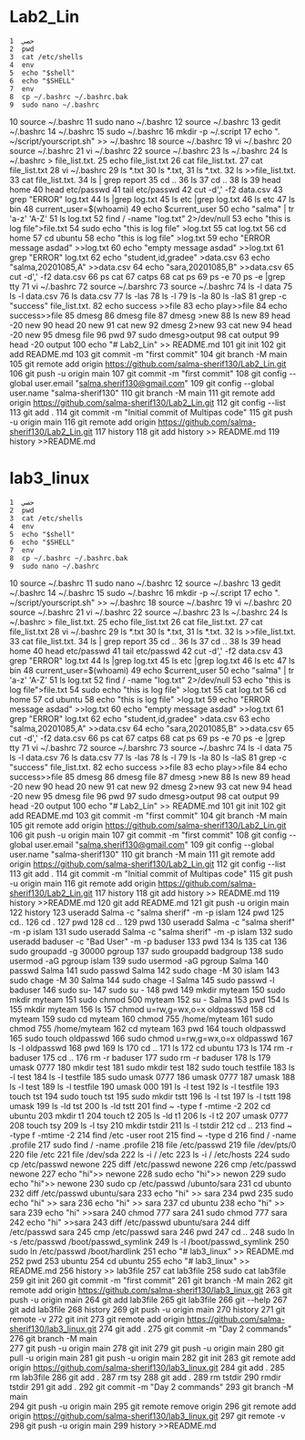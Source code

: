 # Lab2_Lin
    1  حصي
    2  pwd
    3  cat /etc/shells
    4  env
    5  echo "$shell"
    6  echo "$SHELL"
    7  env
    8  cp ~/.bashrc ~/.bashrc.bak
    9  sudo nano ~/.bashrc
   10  source ~/.bashrc
   11  sudo nano ~/.bashrc
   12  source ~/.bashrc
   13  gedit ~/.bashrc
   14  ~/.bashrc
   15  sudo ~/.bashrc
   16  mkdir -p ~/.script
   17  echo ". ~/script/yourscript.sh" >> ~/.bashrc
   18  source ~/.bashrc
   19  vi ~/.bashrc
   20  source ~/.bashrc
   21  vi ~/.bashrc
   22  source ~/.bashrc
   23  ls ~/.bashrc
   24  ls ~/.bashrc > file_list.txt.
   25  echo file_list.txt
   26  cat file_list.txt.
   27  cat file_list.txt
   28  vi ~/.bashrc
   29  ls *.txt
   30  ls *.txt,
   31  ls *.txt.
   32  ls >>file_list.txt.
   33  cat file_list.txt.
   34  ls | grep report
   35  cd ..
   36  ls
   37  cd ..
   38  ls
   39  head home
   40  head etc/passwd
   41  tail etc/passwd
   42  cut -d',' -f2 data.csv
   43  grep "ERROR" log.txt
   44  ls |grep log.txt
   45  ls etc |grep log.txt
   46  ls etc
   47  ls bin
   48  current_user=$(whoami)
   49  echo $current_user
   50  echo "salma" | tr 'a-z' 'A-Z'
   51  ls log.txt
   52  find / -name "log.txt" 2>/dev/null
   53  echo "this is log file">file.txt
   54  sudo echo "this is log file" >log.txt
   55  cat log.txt
   56  cd home
   57  cd ubuntu
   58  echo "this is log file" >log.txt
   59  echo "ERROR message asdad" >>log.txt
   60  echo "empty message asdad" >>log.txt
   61  grep "ERROR" log.txt
   62  echo "student,id,gradee" >data.csv
   63  echo "salma,20201085,A" >>data.csv
   64  echo "sara,20201085,B" >>data.csv
   65  cut -d',' -f2 data.csv
   66  ps cat
   67  catps
   68  cat ps
   69  ps -e
   70  ps -e |grep tty
   71  vi ~/.bashrc
   72  source ~/.barshrc
   73  source ~/.bashrc
   74  ls -l data
   75  ls -l data.csv
   76  ls data.csv
   77  ls -las
   78  ls -l
   79  ls -la
   80  ls -laS
   81  grep -c "success" file_list.txt.
   82  echo success >>file
   83  echo play>>file
   84  echo success>>file
   85  dmesg
   86  dmesg file
   87  dmesg >new
   88  ls new
   89  head -20 new
   90  head 20 new
   91  cat new
   92  dmesg 2>new
   93  cat new
   94  head -20 new
   95  dmesg file
   96  pwd
   97  sudo dmesg>output
   98  cat output
   99  head -20 output
  100  echo "# Lab2_Lin" >> README.md
  101  git init
  102  git add README.md
  103  git commit -m "first commit"
  104  git branch -M main
  105  git remote add origin https://github.com/salma-sherif130/Lab2_Lin.git
  106  git push -u origin main
  107  git commit -m "first commit"
  108  git config --global user.email "salma.sherif130@gmail.com"
  109  git config --global user.name "salma-sherif130"
  110  git branch -M main
  111  git remote add origin https://github.com/salma-sherif130/Lab2_Lin.git
  112  git config --list
  113  git add .
  114  git commit -m "Initial commit of Multipas code"
  115  git push -u origin main
  116  git remote add origin https://github.com/salma-sherif130/Lab2_Lin.git
  117  history
  118  git add history >> README.md
  119  history >>README.md
# lab3_linux
    1  حصي
    2  pwd
    3  cat /etc/shells
    4  env
    5  echo "$shell"
    6  echo "$SHELL"
    7  env
    8  cp ~/.bashrc ~/.bashrc.bak
    9  sudo nano ~/.bashrc
   10  source ~/.bashrc
   11  sudo nano ~/.bashrc
   12  source ~/.bashrc
   13  gedit ~/.bashrc
   14  ~/.bashrc
   15  sudo ~/.bashrc
   16  mkdir -p ~/.script
   17  echo ". ~/script/yourscript.sh" >> ~/.bashrc
   18  source ~/.bashrc
   19  vi ~/.bashrc
   20  source ~/.bashrc
   21  vi ~/.bashrc
   22  source ~/.bashrc
   23  ls ~/.bashrc
   24  ls ~/.bashrc > file_list.txt.
   25  echo file_list.txt
   26  cat file_list.txt.
   27  cat file_list.txt
   28  vi ~/.bashrc
   29  ls *.txt
   30  ls *.txt,
   31  ls *.txt.
   32  ls >>file_list.txt.
   33  cat file_list.txt.
   34  ls | grep report
   35  cd ..
   36  ls
   37  cd ..
   38  ls
   39  head home
   40  head etc/passwd
   41  tail etc/passwd
   42  cut -d',' -f2 data.csv
   43  grep "ERROR" log.txt
   44  ls |grep log.txt
   45  ls etc |grep log.txt
   46  ls etc
   47  ls bin
   48  current_user=$(whoami)
   49  echo $current_user
   50  echo "salma" | tr 'a-z' 'A-Z'
   51  ls log.txt
   52  find / -name "log.txt" 2>/dev/null
   53  echo "this is log file">file.txt
   54  sudo echo "this is log file" >log.txt
   55  cat log.txt
   56  cd home
   57  cd ubuntu
   58  echo "this is log file" >log.txt
   59  echo "ERROR message asdad" >>log.txt
   60  echo "empty message asdad" >>log.txt
   61  grep "ERROR" log.txt
   62  echo "student,id,gradee" >data.csv
   63  echo "salma,20201085,A" >>data.csv
   64  echo "sara,20201085,B" >>data.csv
   65  cut -d',' -f2 data.csv
   66  ps cat
   67  catps
   68  cat ps
   69  ps -e
   70  ps -e |grep tty
   71  vi ~/.bashrc
   72  source ~/.barshrc
   73  source ~/.bashrc
   74  ls -l data
   75  ls -l data.csv
   76  ls data.csv
   77  ls -las
   78  ls -l
   79  ls -la
   80  ls -laS
   81  grep -c "success" file_list.txt.
   82  echo success >>file
   83  echo play>>file
   84  echo success>>file
   85  dmesg
   86  dmesg file
   87  dmesg >new
   88  ls new
   89  head -20 new
   90  head 20 new
   91  cat new
   92  dmesg 2>new
   93  cat new
   94  head -20 new
   95  dmesg file
   96  pwd
   97  sudo dmesg>output
   98  cat output
   99  head -20 output
  100  echo "# Lab2_Lin" >> README.md
  101  git init
  102  git add README.md
  103  git commit -m "first commit"
  104  git branch -M main
  105  git remote add origin https://github.com/salma-sherif130/Lab2_Lin.git
  106  git push -u origin main
  107  git commit -m "first commit"
  108  git config --global user.email "salma.sherif130@gmail.com"
  109  git config --global user.name "salma-sherif130"
  110  git branch -M main
  111  git remote add origin https://github.com/salma-sherif130/Lab2_Lin.git
  112  git config --list
  113  git add .
  114  git commit -m "Initial commit of Multipas code"
  115  git push -u origin main
  116  git remote add origin https://github.com/salma-sherif130/Lab2_Lin.git
  117  history
  118  git add history >> README.md
  119  history >>README.md
  120  git add README.md
  121  git push -u origin main
  122  history
  123  useradd Salma -c "salma sherif" -m -p islam
  124  pwd
  125  cd..
  126  cd .
  127  pwd
  128  cd ..
  129  pwd
  130  useradd Salma -c "salma sherif" -m -p islam
  131  sudo useradd Salma -c "salma sherif" -m -p islam
  132  sudo useradd baduser -c "Bad User" -m -p baduser
  133  pwd
  134  ls
  135  cat
  136  sudo groupadd -g 30000 pgroup
  137  sudo groupadd badgroup
  138  sudo usermod -aG pgroup islam
  139  sudo usermod -aG pgroup Salma
  140  passwd Salma
  141  sudo passwd Salma
  142  sudo chage -M 30 islam
  143  sudo chage -M 30 Salma
  144  sudo chage -l Salma
  145  sudo passwd -l baduser
  146  sudo su-
  147  sudo su -
  148  pwd
  149  mkdir myteam
  150  sudo mkdir myteam
  151  sudo chmod 500 myteam
  152  su - Salma
  153  pwd
  154  ls
  155  mkdir myteam
  156  ls
  157  chmod u=rw,g=wx,o=x oldpasswd
  158  cd myteam
  159  sudo cd myteam
  160  chmod 755 /home/myteam
  161  sudo chmod 755 /home/myteam
  162  cd myteam
  163  pwd
  164  touch oldpasswd
  165  sudo touch oldpasswd
  166  sudo chmod u=rw,g=wx,o=x oldpasswd
  167  ls -l oldpasswd
  168  pwd
  169  ls
  170  cd ..
  171  ls
  172  cd ubuntu 
  173  ls
  174  rm -r baduser
  175  cd ..
  176  rm -r baduser
  177  sudo rm -r baduser
  178  ls
  179  umask 0777
  180  mkdir test
  181  sudo mkdir test
  182  sudo touch testfile
  183  ls -l test
  184  ls -l testfile
  185  sudo umask 0777
  186  umask 0777
  187  umask
  188  ls -l test
  189  ls -l testfile
  190  umask 000
  191  ls -l test
  192  ls -l testfile
  193  touch tst
  194  sudo touch tst
  195  sudo mkdir tstt
  196  ls -l tst
  197  ls -l tstt
  198  umask
  199  ls -ld tst
  200  ls -ld tstt
  201  find ~ -type f -mtime -2
  202  cd ubuntu
  203  mkdir t1
  204  touch t2
  205  ls -ld t1
  206  ls -l t2
  207  umask 0777
  208  touch tsy
  209  ls -l tsy
  210  mkdir tstdir
  211  ls -l tstdir
  212  cd ..
  213  find ~ -type f -mtime -2
  214  find /etc -user root
  215  find ~ -type d
  216  find / -name .profile
  217  sudo find / -name .profile
  218  file /etc/passwd
  219  file /dev/pts/0
  220  file /etc
  221  file /dev/sda
  222  ls -i / /etc
  223  ls -i / /etc/hosts
  224  sudo cp  /etc/passwd  newone
  225  diff /etc/passwd newone
  226  cmp /etc/passwd newone
  227  echo "hi">> newone
  228  sudo echo "hi">> newon
  229  sudo echo "hi">> newone
  230  sudo cp /etc/passwd /ubunto/sara
  231  cd ubunto
  232  diff /etc/passwd ubuntu/sara
  233  echo "hi" >> sara
  234  pwd
  235  sudo echo "hi" >> sara
  236  echo "hi" >> sara
  237  cd ubuntu
  238  echo "hi" >> sara
  239  echo "hi" >>sara
  240  chmod 777 sara
  241  sudo chmod 777 sara
  242  echo "hi" >>sara
  243  diff /etc/passwd ubuntu/sara
  244  diff /etc/passwd sara
  245  cmp /etc/passwd sara
  246  pwd
  247  cd ..
  248  sudo ln -s /etc/passwd /boot/passwd_symlink
  249  ls -l /boot/passwd_symlink
  250  sudo ln /etc/passwd /boot/hardlink
  251  echo "# lab3_linux" >> README.md
  252  pwd
  253  ubuntu
  254  cd ubuntu
  255  echo "# lab3_linux" >> README.md
  256  history >> lab3file
  257  cat lab3file
  258  sudo cat lab3file
  259  git init
  260  git commit -m "first commit"
  261  git branch -M main
  262  git remote add origin https://github.com/salma-sherif130/lab3_linux.git
  263  git push -u origin main
  264  git add lab3file
  265  git lab3file
  266  git --help
  267  git add lab3file
  268  history
  269  git push -u origin main
  270  history
  271  git remote -v
  272  git init
  273  git remote add origin https://github.com/salma-sherif130/lab3_linux.git
  274  git add .
  275  git commit -m "Day 2 commands"
  276  git branch -M main  
  277  git push -u origin main
  278  git init
  279  git push -u origin main
  280  git pull -u origin main
  281  git push -u origin main
  282  git init
  283  git remote add origin https://github.com/salma-sherif130/lab3_linux.git
  284  git add .
  285  rm lab3file
  286  git add .
  287  rm tsy
  288  git add .
  289  rm tstdir
  290  rmdir tstdir
  291  git add .
  292  git commit -m "Day 2 commands"
  293  git branch -M main  
  294  git push -u origin main
  295  git remote remove origin
  296  git remote add origin https://github.com/salma-sherif130/lab3_linux.git
  297  git remote -v
  298  git push -u origin main
  299  history >>README.md

